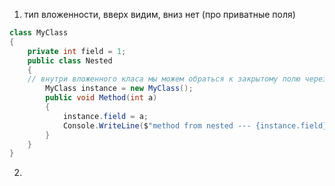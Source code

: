 1. тип вложенности, вверх видим, вниз нет (про приватные поля)
```c#
class MyClass  
{  
    private int field = 1;  
    public class Nested  
    {  
    // внутри вложенного класа мы можем обраться к закрытому полю через экземляр 
        MyClass instance = new MyClass();  
        public void Method(int a)  
        {            
	        instance.field = a;  
            Console.WriteLine($"method from nested --- {instance.field}");  
        }    
    }
}
```

2. 